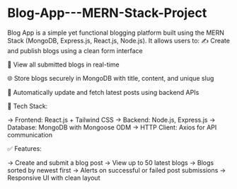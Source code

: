 # Blog-App---MERN-Stack-Project

Blog App is a simple yet functional blogging platform built using the MERN Stack (MongoDB, Express.js, React.js, Node.js). 
It allows users to:
✍️ Create and publish blogs using a clean form interface

📄 View all submitted blogs in real-time

🌐 Store blogs securely in MongoDB with title, content, and unique slug

🚀 Automatically update and fetch latest posts using backend APIs

🔧 Tech Stack:

-> Frontend: React.js + Tailwind CSS
-> Backend: Node.js, Express.js
-> Database: MongoDB with Mongoose ODM
-> HTTP Client: Axios for API communication

✅ Features:

-> Create and submit a blog post
-> View up to 50 latest blogs
-> Blogs sorted by newest first
-> Alerts on successful or failed post submissions
-> Responsive UI with clean layout


